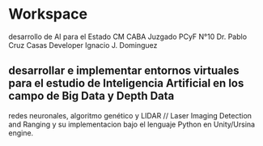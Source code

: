 # Workspace
desarrollo de AI para el Estado
CM CABA  Juzgado PCyF N°10  Dr. Pablo Cruz Casas
Developer Ignacio J. Dominguez
## desarrollar e implementar entornos virtuales para el estudio de Inteligencia Artificial en los campo de Big Data y Depth Data
redes neuronales, algoritmo genético y LIDAR // Laser Imaging Detection and Ranging y su implementacion bajo el lenguaje Python
en Unity/Ursina engine.
